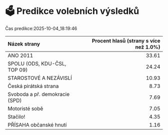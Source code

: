 # 🗳️ Predikce volebních výsledků

Čas predikce:2025-10-04_18:19:46

| Názek strany                   |   Procent hlasů (strany s více než 1.0%) |
|:-------------------------------|-----------------------------------------:|
| ANO 2011                       |                                    33.61 |
| SPOLU (ODS, KDU-ČSL, TOP 09)   |                                    24.24 |
| STAROSTOVÉ A NEZÁVISLÍ         |                                    10.93 |
| Česká pirátská strana          |                                     8.73 |
| Svoboda a př. demokracie (SPD) |                                     7.69 |
| Motoristé sobě                 |                                     7.05 |
| Stačilo!                       |                                     4.35 |
| PŘÍSAHA občanské hnutí         |                                     1.16 |